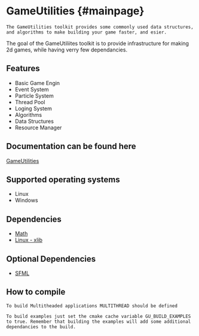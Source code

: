 # GameUtilities {#mainpage}
    The GameUtilities toolkit provides some commonly used data structures, and algorithms to make building your game faster, and esier.
The goal of the GameUtiliites toolkit is to provide infrastructure for making 2d games, while having verry few dependancies. 

## Features
- Basic Game Engin
- Event System
- Particle System
- Thread Pool
- Loging System
- Algorithms
- Data Structures
- Resource Manager

## Documentation can be found here
[GameUtilities](https://yanson32.github.io/GameUtilities/)

## Supported operating systems
- Linux
- Windows

## Dependencies
- [Math](https://github.com/Yanson32/Math)
- [Linux - xlib](https://www.x.org/releases/current/doc/libX11/libX11/libX11.html)

## Optional Dependencies
- [SFML](https://www.sfml-dev.org/)

## How to compile
	To build Multitheaded applications MULTITHREAD should be defined

    To build examples just set the cmake cache variable GU_BUILD_EXAMPLES to true. Remember that building the examples will add some additional dependancies to the build.
